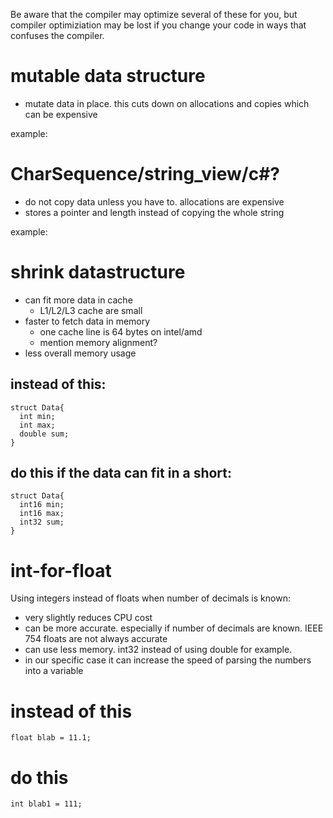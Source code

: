 Be aware that the compiler may optimize several of these for you, but compiler optimiziation may be lost if you change your code in ways that confuses the compiler.

# mutable data structure

- mutate data in place. this cuts down on allocations and copies which can be expensive

example:

# CharSequence/string_view/c#?

- do not copy data unless you have to. allocations are expensive
- stores a pointer and length instead of copying the whole string

example:

# shrink datastructure

- can fit more data in cache
  - L1/L2/L3 cache are small
- faster to fetch data in memory
  - one cache line is 64 bytes on intel/amd
  - mention memory alignment?
- less overall memory usage

## instead of this:

```
struct Data{
  int min;
  int max;
  double sum;
}
```

## do this if the data can fit in a short:

```
struct Data{
  int16 min;
  int16 max;
  int32 sum;
}
```

# int-for-float

Using integers instead of floats when number of decimals is known:

- very slightly reduces CPU cost
- can be more accurate. especially if number of decimals are known. IEEE 754 floats are not always accurate
- can use less memory. int32 instead of using double for example.
- in our specific case it can increase the speed of parsing the numbers into a variable

# instead of this

```
float blab = 11.1;
```

# do this

```
int blab1 = 111;
```

